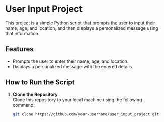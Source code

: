 # User Input Project

This project is a simple Python script that prompts the user to input their name, age, and location, and then displays a personalized message using that information.

## Features

- Prompts the user to enter their name, age, and location.
- Displays a personalized message with the entered details.

## How to Run the Script

1. **Clone the Repository**  
   Clone this repository to your local machine using the following command:
   ```bash
   git clone https://github.com/your-username/user_input_project.git
